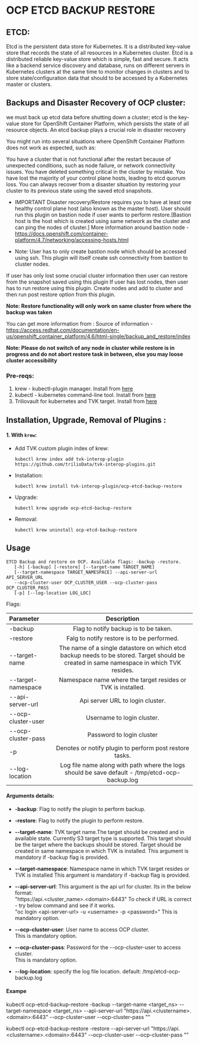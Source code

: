 # OCP ETCD BACKUP RESTORE

## ETCD:
Etcd is the persistent data store for Kubernetes. It is a distributed key-value store that records the state of all resources in a Kubernetes cluster.
Etcd is a distributed reliable key-value store which is simple, fast and secure. 
It acts like a backend service discovery and database, runs on different servers in Kubernetes clusters at the 
same time to monitor changes in clusters and to store state/configuration data that should to be accessed by a Kubernetes master or clusters.

## Backups and Disaster Recovery of OCP cluster:
we must back up etcd data before shutting down a cluster; etcd is the key-value store for OpenShift Container Platform, which persists the state of all resource objects. An etcd backup plays a crucial role in disaster recovery

You might run into several situations where OpenShift Container Platform does not work as expected, such as:

You have a cluster that is not functional after the restart because of unexpected conditions, such as node failure, or network connectivity issues.
You have deleted something critical in the cluster by mistake.
You have lost the majority of your control plane hosts, leading to etcd quorum loss.
You can always recover from a disaster situation by restoring your cluster to its previous state using the saved etcd snapshots.

* IMPORTANT
    Disaster recovery/Restore requires you to have at least one healthy control plane host (also known as the master host).
User should run this plugin on bastion node if user wants to perform restore.[Bastion host is the host which is created using same network as the cluster and can ping the nodes of cluster.]
More information around bastion node - https://docs.openshift.com/container-platform/4.7/networking/accessing-hosts.html

* Note:
    User has to only create bastion node which should be accessed using ssh. This plugin will itself create ssh connectivity from bastion to cluster nodes.

If user has only lost some crucial cluster information then user can restore from the snapshot saved using this plugin
If user has lost nodes, then user has to run restore using this plugin. Create nodes and add to cluster and then run post restore option from this plugin.

**Note: Restore functionality will only work on same cluster from where the backup was taken** 

You can get more information from : 
Source of information - https://access.redhat.com/documentation/en-us/openshift_container_platform/4.6/html-single/backup_and_restore/index

**Note: Please do not switch of any node in cluster while restore is in progress and do not abort restore task in between, else you may loose cluster accessibility**

### Pre-reqs:
1. krew - kubectl-plugin manager. Install from [here](https://krew.sigs.k8s.io/docs/user-guide/setup/install/)
2. kubectl - kubernetes command-line tool. Install from [here](https://kubernetes.io/docs/tasks/tools/install-kubectl/)
3. Triliovault for kubernetes and TVK target. Install from [here](https://docs.trilio.io/kubernetes/use-triliovault/installing-triliovault/)

## Installation, Upgrade, Removal of Plugins :

#### 1. With `krew`:

- Add TVK custom plugin index of krew:

  ```
  kubectl krew index add tvk-interop-plugin https://github.com/trilioData/tvk-interop-plugins.git
  ```

- Installation:

  ```
  kubectl krew install tvk-interop-plugin/ocp-etcd-backup-restore
  ```

- Upgrade:

  ```
  kubectl krew upgrade ocp-etcd-backup-restore
  ```

- Removal:

  ```
  kubectl krew uninstall ocp-etcd-backup-restore
  ```

## Usage

    ETCD Backup and restore on OCP. Available flags: -backup -restore.
       [-h] [-backup] [-restore] [--target-name TARGET_NAME]
       [--target-namespace TARGET_NAMESPACE] --api-server-url API_SERVER_URL
       --ocp-cluster-user OCP_CLUSTER_USER --ocp-cluster-pass OCP_CLUSTER_PASS
       [-p] [--log-location LOG_LOC]

Flags:

| Parameter                     | Description
| :---------------------------- |:-------------:
| -backup                       | Flag to notify backup is to be taken.
| -restore                      | Falg to notify restore is to be performed.
| --target-name                 | The name of a single datastore on which etcd backup needs to be stored. Target should be created in same namespace in which TVK resides.
| --target-namespace            | Namespace name where the target resides or TVK is installed.
| --api-server-url              | Api server URL to login cluster.
| --ocp-cluster-user            | Username to login cluster.
| --ocp-cluster-pass            | Password to login cluster
| -p                            | Denotes or notify plugin to perform post restore tasks.
| --log-location                | Log file name along with path where the logs should be save default - /tmp/etcd-ocp-backup.log



#### Arguments details:

- **-backup**:
		Flag to notify the plugin to perform backup.
- **-restore**:
		Flag to notify the plugin to perform restore.
- **--target-name**:
		TVK target name.The target should be created and in available state.
		Currently S3 target type is supported. This target should be the target where the backups
		should be stored.
                Target should be created in same namespace in which TVK is installed.
		This argument is mandatory if -backup flag is provided.
- **--target-namespace**:
		Namespace name in which TVK target resides or TVK is installed
		This argument is mandatory if -backup flag is provided.
- **--api-server-url**:
 		This argument is the api url for cluster.
		Its in the below format:  
		"https://api.<cluster_name>\.\<domain\>:6443"
                To check if URL is correct - try below command and see if it works.  
                "oc login \<api-server-url\> -u \<username\> -p \<password\>" 
                This is mandatory option.
                 
- **--ocp-cluster-user**:
		User name to access OCP cluster.  
                This is mandatory option.
- **--ocp-cluster-pass**:
		Password for the --ocp-cluster-user to access cluster.  
                This is mandatory option.
- **--log-location**:
		specify the log file location. default: /tmp/etcd-ocp-backup.log

#### Exampe

 kubectl ocp-etcd-backup-restore -backup --target-name <target_ns> --target-namespace <target_ns> --api-server-url "https://api.<clustername\>\.\<domain\>:6443" --ocp-cluster-user <user> --ocp-cluster-pass "<password>"

  kubectl ocp-etcd-backup-restore -restore --api-server-url "https://api.<clustername\>\.\<domain\>:6443" --ocp-cluster-user <user> --ocp-cluster-pass "<passwd>"
